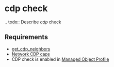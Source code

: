 # cdp check

.. todo::
    Describe *cdp* check

## Requirements

* [get_cdp_neighbors](../../../dev/scripts/get_cdp_neighbors)
* [Network CDP caps](../../../reference/caps/network/cdp.md)
* CDP check is enabled in [Managed Object Profile](../../../reference/concepts/managed-object-profile/index.md)
